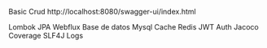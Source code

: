 Basic Crud
http://localhost:8080/swagger-ui/index.html

Lombok
JPA
Webflux
Base de datos Mysql
Cache Redis
JWT Auth
Jacoco Coverage
SLF4J Logs
